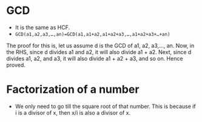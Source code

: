 # GCD
- It is the same as HCF.
- ```GCD(a1,a2,a3,…,an)=GCD(a1,a1+a2,a1+a2+a3,…,a1+a2+a3+…+an)```

The proof for this is, let us assume d is the GCD of a1, a2, a3,..., an. 
Now, in the RHS, since d divides a1 and a2, it will also divide a1 + a2. 
Next, since d divides a1, a2, and a3, it will also divide a1 + a2 + a3, and so on. Hence proved.

# Factorization of a number
- We only need to go till the square root of that number. This is because if i is a divisor of x, then x/i is also a divisor of x.
